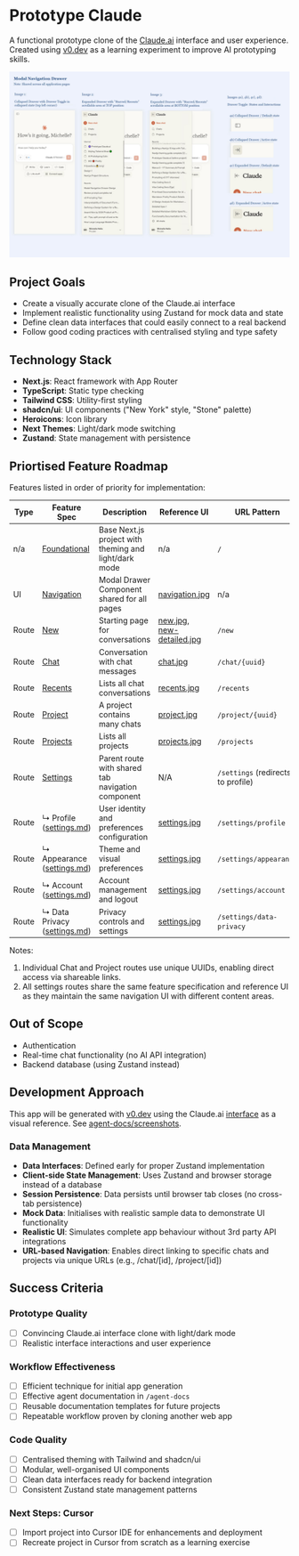 # Prototype Claude

A functional prototype clone of the [Claude.ai](https://claude.ai/) interface and user experience. Created using [v0.dev](https://v0.dev/) as a learning experiment to improve AI prototyping skills.

![Claude.ai interface prototype screenshot](agent-docs/reference-ui/navigation.jpg)

## Project Goals

- Create a visually accurate clone of the Claude.ai interface
- Implement realistic functionality using Zustand for mock data and state
- Define clean data interfaces that could easily connect to a real backend
- Follow good coding practices with centralised styling and type safety

## Technology Stack

- **Next.js**: React framework with App Router
- **TypeScript**: Static type checking
- **Tailwind CSS**: Utility-first styling
- **shadcn/ui**: UI components ("New York" style, "Stone" palette)
- **Heroicons**: Icon library
- **Next Themes**: Light/dark mode switching
- **Zustand**: State management with persistence

## Priortised Feature Roadmap

Features listed in order of priority for implementation:

| Type | Feature Spec | Description | Reference UI | URL Pattern |
|---------|---------|-------------|-----------|-----------|
| n/a | [Foundational](./agent-docs/features/foundational.md) | Base Next.js project with theming and light/dark mode | n/a | `/` |
| UI | [Navigation](./agent-docs/features/navigation.md) | Modal Drawer Component shared for all pages | [navigation.jpg](agent-docs/reference-ui/navigation.jpg) | n/a |
| Route | [New](./agent-docs/features/new.md) | Starting page for conversations | [new.jpg](agent-docs/reference-ui/new.jpg),  [new-detailed.jpg](agent-docs/reference-ui/new-detailed.jpg)| `/new` |
| Route | [Chat](./agent-docs/features/chat.md) | Conversation with chat messages | [chat.jpg](agent-docs/reference-ui/chat.jpg) | `/chat/{uuid}` |
| Route | [Recents](./agent-docs/features/recents.md) | Lists all chat conversations | [recents.jpg](agent-docs/reference-ui/recents.jpg) | `/recents` |
| Route | [Project](./agent-docs/features/project.md) | A project contains many chats | [project.jpg](agent-docs/reference-ui/project.jpg) | `/project/{uuid}` |
| Route | [Projects](./agent-docs/features/projects.md) | Lists all projects | [projects.jpg](agent-docs/reference-ui/projects.jpg) | `/projects` |
| Route | [Settings](./agent-docs/features/settings.md) | Parent route with shared tab navigation component | N/A | `/settings` (redirects to profile) |
| Route | ↳ Profile<br/> ([settings.md](./features/settings.md)) | User identity and preferences configuration | [settings.jpg](agent-docs/reference-ui/settings.jpg) | `/settings/profile` |
| Route | ↳ Appearance<br/> ([settings.md](./features/settings.md)) | Theme and visual preferences | [settings.jpg](agent-docs/reference-ui/settings.jpg) | `/settings/appearance` |
| Route | ↳ Account<br/> ([settings.md](./features/settings.md)) | Account management and logout | [settings.jpg](agent-docs/reference-ui/settings.jpg) | `/settings/account` |
| Route | ↳ Data Privacy<br/> ([settings.md](./features/settings.md)) | Privacy controls and settings | [settings.jpg](agent-docs/reference-ui/settings.jpg) | `/settings/data-privacy` |

Notes:
1. Individual Chat and Project routes use unique UUIDs, enabling direct access via shareable links.
2. All settings routes share the same feature specification and reference UI as they maintain the same navigation UI with different content areas.

## Out of Scope
- Authentication
- Real-time chat functionality (no AI API integration)
- Backend database (using Zustand instead)

## Development Approach

This app will be generated with [v0.dev](https://v0.dev) using the Claude.ai [interface](https://claude.ai) as a visual reference. See [agent-docs/screenshots](agent-docs/screenshots).

### Data Management

- **Data Interfaces**: Defined early for proper Zustand implementation
- **Client-side State Management**: Uses Zustand and browser storage instead of a database
- **Session Persistence**: Data persists until browser tab closes (no cross-tab persistence)
- **Mock Data**: Initialises with realistic sample data to demonstrate UI functionality
- **Realistic UI**: Simulates complete app behaviour without 3rd party API integrations
- **URL-based Navigation**: Enables direct linking to specific chats and projects via unique URLs (e.g., /chat/[id], /project/[id])

## Success Criteria

### Prototype Quality
- [ ] Convincing Claude.ai interface clone with light/dark mode
- [ ] Realistic interface interactions and user experience

### Workflow Effectiveness
- [ ] Efficient technique for initial app generation
- [ ] Effective agent documentation in `/agent-docs`
- [ ] Reusable documentation templates for future projects
- [ ] Repeatable workflow proven by cloning another web app

### Code Quality
- [ ] Centralised theming with Tailwind and shadcn/ui
- [ ] Modular, well-organised UI components
- [ ] Clean data interfaces ready for backend integration
- [ ] Consistent Zustand state management patterns

### Next Steps: Cursor
- [ ] Import project into Cursor IDE for enhancements and deployment
- [ ] Recreate project in Cursor from scratch as a learning exercise